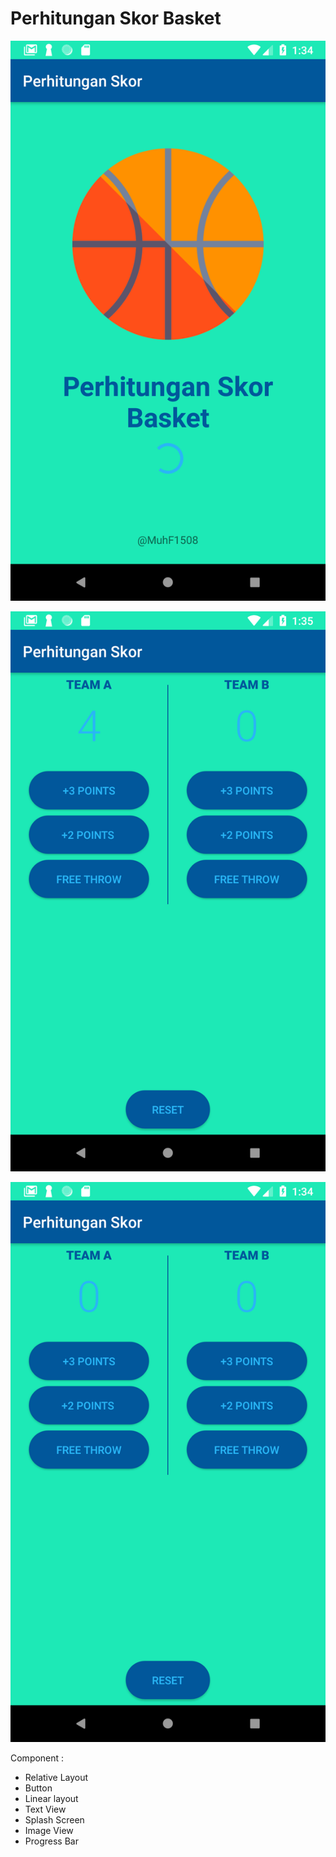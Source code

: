 # Perhitungan Skor Basket

![screenshot](app/src/main/res/Screenshot_1543646067.png)

![screenshot](app/src/main/res/Screenshot_1543646146.png)

![screenshot](app/src/main/res/Screenshot_1543646070.png)

Component :
- Relative Layout
- Button
- Linear layout
- Text View
- Splash Screen
- Image View
- Progress Bar
